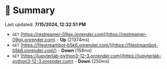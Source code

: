 # 📖 Summary
Last updated: **7/15/2024, 12:32:51 PM**

- `GET` [https://restreamer-09gx.onrender.com](https://restreamer-09gx.onrender.com) - **Up** (21374ms)
- `GET` [https://filestreambot-b5k6.onrender.com/](https://filestreambot-b5k6.onrender.com/) - **Down** (158ms)
- `GET` [https://jupyterlab-python3-12-3.onrender.com](https://jupyterlab-python3-12-3.onrender.com) - **Down** (250ms)
